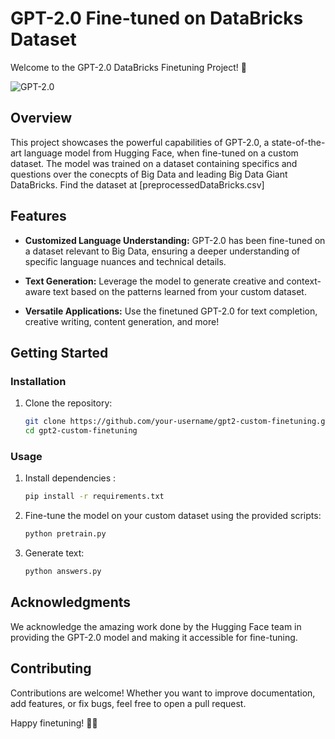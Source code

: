# GPT-2.0 Fine-tuned on DataBricks Dataset

Welcome to the GPT-2.0 DataBricks Finetuning Project! 🚀

![GPT-2.0](https://img.shields.io/badge/GPT--2.0-Finetuned-brightgreen)

## Overview

This project showcases the powerful capabilities of GPT-2.0, a state-of-the-art language model from Hugging Face, when fine-tuned on a custom dataset. The model was trained on a dataset containing specifics and questions over the conecpts of Big Data and leading Big Data Giant DataBricks. Find the dataset at [preprocessedDataBricks.csv]

## Features

- **Customized Language Understanding:** GPT-2.0 has been fine-tuned on a dataset relevant to Big Data, ensuring a deeper understanding of specific language nuances and technical details.

- **Text Generation:** Leverage the model to generate creative and context-aware text based on the patterns learned from your custom dataset.

- **Versatile Applications:** Use the finetuned GPT-2.0 for text completion, creative writing, content generation, and more!

## Getting Started

### Installation

1. Clone the repository:

    ```bash
    git clone https://github.com/your-username/gpt2-custom-finetuning.git
    cd gpt2-custom-finetuning
    ```

### Usage

1. Install dependencies :

    ```bash
    pip install -r requirements.txt
    ```

2. Fine-tune the model on your custom dataset using the provided scripts:

   ```bash
   python pretrain.py
   ```

3. Generate text:

    ```bash
    python answers.py
    ```


## Acknowledgments

We acknowledge the amazing work done by the Hugging Face team in providing the GPT-2.0 model and making it accessible for fine-tuning.

## Contributing

Contributions are welcome! Whether you want to improve documentation, add features, or fix bugs, feel free to open a pull request.



Happy finetuning! 🤖✨